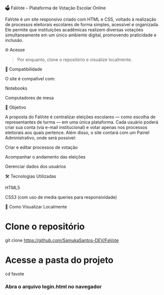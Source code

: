 🗳️ FaVote – Plataforma de Votação Escolar Online

FaVote é um site responsivo criado com HTML e CSS, voltado à realização de processos eleitorais escolares de forma simples, acessível e organizada. Ele permite que instituições acadêmicas realizem diversas votações simultaneamente em um único ambiente digital, promovendo praticidade e inclusão.

🌐 Acesse

>Por enquanto, clone o repositório e visualize localmente.



📱 Compatibilidade

O site é compatível com:

Notebooks

Computadores de mesa


🎯 Objetivo

A proposta do FaVote é centralizar eleições escolares — como escolha de representantes de turma — em uma única plataforma. Cada usuário poderá criar sua conta (via e-mail institucional) e votar apenas nos processos eleitorais aos quais pertence. Além disso, o site contará com um Painel Administrativo, onde será possível:

Criar e editar processos de votação

Acompanhar o andamento das eleições

Gerenciar dados dos usuários


🛠️ Tecnologias Utilizadas

HTML5

CSS3 (com uso de media queries para responsividade)


🚀 Como Visualizar Localmente

# Clone o repositório
git clone https://github.com/SamukaSantos-DEV/FaVote

# Acesse a pasta do projeto
cd favote

### Abra o arquivo login.html no navegador
